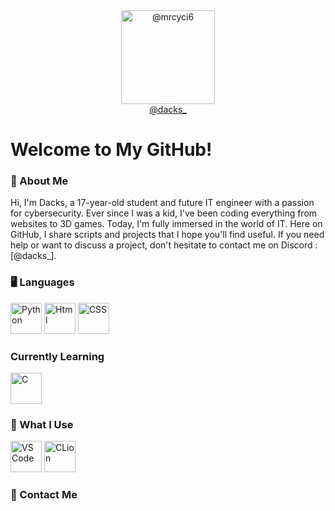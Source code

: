 <div align="center">
  <img src="https://avatars.githubusercontent.com/u/114010431?v=4" width="150px" height="150px" alt="@mrcyci6"/>
</div>

<div align="center">
  <a href="https://discord.gg/zNNYDQq3">@dacks_</a>
</div>

# Welcome to My GitHub!

### 🤙 About Me

Hi, I'm Dacks, a 17-year-old student and future IT engineer with a passion for cybersecurity. Ever since I was a kid, I've been coding everything from websites to 3D games. Today, I'm fully immersed in the world of IT. Here on GitHub, I share scripts and projects that I hope you'll find useful. If you need help or want to discuss a project, don't hesitate to contact me on Discord : [@dacks_].

### 🖥️ Languages
<div>
  <img style="width: 50px; height: 50px;" src="https://upload.wikimedia.org/wikipedia/commons/thumb/c/c3/Python-logo-notext.svg/1869px-Python-logo-notext.svg.png" alt="Python">
  <img style="width: 50px; height: 50px;" src="https://cdn-icons-png.flaticon.com/512/732/732212.png" alt="Html">
  <img style="width: 50px; height: 50;" src="https://upload.wikimedia.org/wikipedia/commons/d/d5/CSS3_logo_and_wordmark.svg" alt="CSS">
</div>

### Currently Learning

<div>
  <img style="width: 50px; height: 50;" src="https://upload.wikimedia.org/wikipedia/commons/1/18/C_Programming_Language.svg" alt="C">
</div>

### 🧰 What I Use

<div>
  <img style="width: 50px; height: 50;" src="https://upload.wikimedia.org/wikipedia/commons/9/9a/Visual_Studio_Code_1.35_icon.svg" alt="VS Code">
  <img style="width: 50px; height: 50;" src="https://imgs.search.brave.com/e0VkNCENisQLQvlReoUQ5jnLTfuurFFdVKVffVBpvdM/rs:fit:860:0:0/g:ce/aHR0cHM6Ly93d3cu/Y29tcGFyYXRpZi1s/b2dpY2llbHMuZnIv/d3AtY29udGVudC91/cGxvYWRzLzIwMjEv/MDYvY2xpb24tYXZp/cy10YXJpZi1hbHRl/cm5hdGl2ZS1jb21w/YXJhdGlmLWxvZ2lj/aWVscy1zYWFzLndl/YnA" alt="CLion">
</div>

### 📩 Contact Me

<!-- Adding a personal touch or invitation to connect -->
<div>
  
</div>
